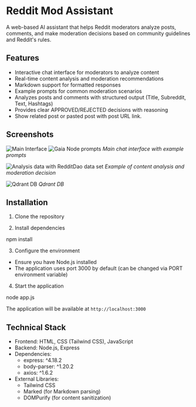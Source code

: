 # Reddit Mod Assistant

A web-based AI assistant that helps Reddit moderators analyze posts, comments, and make moderation decisions based on community guidelines and Reddit's rules.

## Features

- Interactive chat interface for moderators to analyze content
- Real-time content analysis and moderation recommendations
- Markdown support for formatted responses
- Example prompts for common moderation scenarios
- Analyzes posts and comments with structured output (Title, Subreddit, Text, Hashtags)
- Provides clear APPROVED/REJECTED decisions with reasoning
- Show related post or pasted post with post URL link.

## Screenshots

![Main Interface](./screenshots/screen_1.png.png)
![Gaia Node prompts](./screenshots/screen_2.png.png)
*Main chat interface with example prompts*

![Analysis data with RedditDao data set](./screenshots/screen_3.png)
*Example of content analysis and moderation decision*

![Qdrant DB ](./screenshots/screen_4.png)
*Qdrant DB*

## Installation

1. Clone the repository



2. Install dependencies

npm install


3. Configure the environment
- Ensure you have Node.js installed
- The application uses port 3000 by default (can be changed via PORT environment variable)

4. Start the application

node app.js



The application will be available at `http://localhost:3000`

## Technical Stack

- Frontend: HTML, CSS (Tailwind CSS), JavaScript
- Backend: Node.js, Express
- Dependencies:
  - express: ^4.18.2
  - body-parser: ^1.20.2
  - axios: ^1.6.2
- External Libraries:
  - Tailwind CSS
  - Marked (for Markdown parsing)
  - DOMPurify (for content sanitization)
